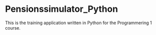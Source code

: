 # Pensionssimulator_Python
This is the training application written in Python for the Programmering 1 course.
